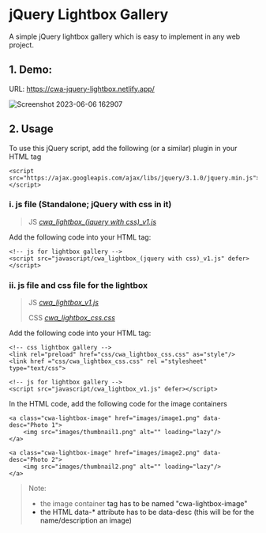 # jQuery Lightbox Gallery

A simple jQuery lightbox gallery which is easy to implement in any web project.

## 1. Demo: 

URL: <https://cwa-jquery-lightbox.netlify.app/>

![Screenshot 2023-06-06 162907](https://github.com/HashBrownTTM/jQuery-Lightbox-Gallery/assets/93540733/11390e70-9f6e-432a-b21c-fd3cf3c43966)

## 2. Usage
To use this jQuery script, add the following (or a similar) plugin in your HTML <head> tag

~~~
<script src="https://ajax.googleapis.com/ajax/libs/jquery/3.1.0/jquery.min.js"></script>
~~~
  
### i. js file (Standalone; jQuery with css in it)

> JS
> *[cwa_lightbox_(jquery with css)_v1.js](https://github.com/HashBrownTTM/jQuery-Lightbox-Gallery/blob/main/cwa_lightbox_(jquery%20with%20css)/javascript/cwa_lightbox_(jquery%20with%20css)_v1.js)* 


Add the following code into your HTML <head> tag:

~~~
<!-- js for lightbox gallery -->
<script src="javascript/cwa_lightbox_(jquery with css)_v1.js" defer></script>
~~~

### ii. js file and css file for the lightbox

> JS
> *[cwa_lightbox_v1.js](https://github.com/HashBrownTTM/jQuery-Lightbox-Gallery/blob/main/cwa_lightbox/javascript/cwa_lightbox_v1.js)* 
>
> CSS
> *[cwa_lightbox_css.css](https://github.com/HashBrownTTM/jQuery-Lightbox-Gallery/blob/main/cwa_lightbox/css/cwa_lightbox_css.css)* 

Add the following code into your HTML <head> tag:
  
~~~
<!-- css lightbox gallery -->
<link rel="preload" href="css/cwa_lightbox_css.css" as="style"/> 
<link href ="css/cwa_lightbox_css.css" rel ="stylesheet" type="text/css">

<!-- js for lightbox gallery -->
<script src="javascript/cwa_lightbox_v1.js" defer></script> 
~~~

In the HTML code, add the following code for the image containers

~~~
<a class="cwa-lightbox-image" href="images/image1.png" data-desc="Photo 1">
    <img src="images/thumbnail1.png" alt="" loading="lazy"/>
</a>

<a class="cwa-lightbox-image" href="images/image2.png" data-desc="Photo 2">
    <img src="images/thumbnail2.png" alt="" loading="lazy"/>
</a>
~~~
  
> Note: 
> - the image container <a> tag has to be named "cwa-lightbox-image"
> - the HTML data-* attribute has to be data-desc (this will be for the name/description an image)

  
  


